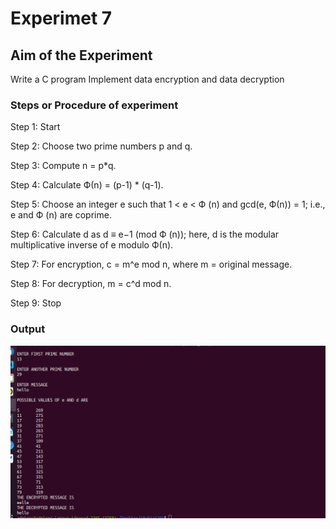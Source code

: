 # Experimet 7

## Aim of the Experiment
Write a C program Implement data encryption and data decryption

### Steps or Procedure of experiment

Step 1: Start

Step 2: Choose two prime numbers p and q.

Step 3: Compute n = p*q.

Step 4: Calculate Ф(n) = (p-1) * (q-1).

Step 5: Choose an integer e such that 1 < e < Ф (n) and gcd(e, Ф(n)) = 1; i.e., e and Ф (n) are coprime.

Step 6: Calculate d as d ≡ e−1 (mod Ф (n)); here, d is the modular multiplicative inverse of e modulo Ф(n).

Step 7: For encryption, c = m^e mod n, where m = original message.

Step 8: For decryption, m = c^d mod n.

Step 9: Stop


### Output

![output](encryption_decryption.png)
